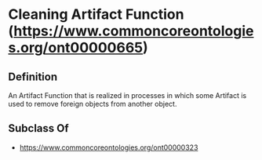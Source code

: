 # Cleaning Artifact Function (https://www.commoncoreontologies.org/ont00000665)

## Definition
An Artifact Function that is realized in processes in which some Artifact is used to remove foreign objects from another object.

## Subclass Of
- https://www.commoncoreontologies.org/ont00000323

